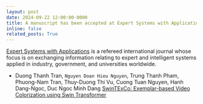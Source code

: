 ```yaml
---
layout: post
date: 2024-09-22 12:00:00-0000
title: A manuscript has been accepted at Expert Systems with Applications journal.
inline: false
related_posts: True
---
```


[Expert Systems with Applications](https://www.sciencedirect.com/journal/expert-systems-with-applications) is a refereed international journal whose focus is on exchanging information relating to expert and intelligent systems applied in industry, government, and universities worldwide.

- Duong Thanh Tran, `Nguyen Doan Hieu Nguyen`, Trung Thanh Pham, Phuong-Nam Tran, Thuy-Duong Thi Vu, Cuong Tuan Nguyen, Hanh Dang-Ngoc, Duc Ngoc Minh Dang [SwinTExCo: Exemplar-based Video Colorization using Swin Transformer](https://authors.elsevier.com/tracking/article/details.do?aid=125437&jid=ESWA&surname=Dang)
